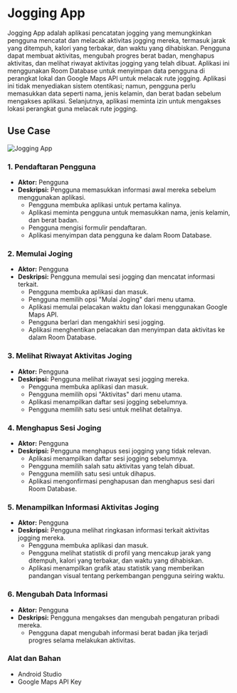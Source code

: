 # Jogging App

Jogging App adalah aplikasi pencatatan jogging yang memungkinkan pengguna mencatat dan melacak aktivitas jogging mereka, termasuk jarak yang ditempuh, kalori yang terbakar, dan waktu yang dihabiskan. Pengguna dapat membuat aktivitas, mengubah progres berat badan, menghapus aktivitas, dan melihat riwayat aktivitas jogging yang telah dibuat. Aplikasi ini menggunakan Room Database untuk menyimpan data pengguna di perangkat lokal dan Google Maps API untuk melacak rute jogging. Aplikasi ini tidak menyediakan sistem otentikasi; namun, pengguna perlu memasukkan data seperti nama, jenis kelamin, dan berat badan sebelum mengakses aplikasi. Selanjutnya, aplikasi meminta izin untuk mengakses lokasi perangkat guna melacak rute jogging.

## Use Case 

![Jogging App](https://github.com/FakriSouyo/107_FinalProjectPAM/assets/63139619/b41bd1d4-4da6-4192-a126-ef4052d5c5b1)

### 1. Pendaftaran Pengguna
- **Aktor:** Pengguna
- **Deskripsi:** Pengguna memasukkan informasi awal mereka sebelum menggunakan aplikasi.
  - Pengguna membuka aplikasi untuk pertama kalinya.
  - Aplikasi meminta pengguna untuk memasukkan nama, jenis kelamin, dan berat badan.
  - Pengguna mengisi formulir pendaftaran.
  - Aplikasi menyimpan data pengguna ke dalam Room Database.

### 2. Memulai Joging
- **Aktor:** Pengguna
- **Deskripsi:** Pengguna memulai sesi jogging dan mencatat informasi terkait.
  - Pengguna membuka aplikasi dan masuk.
  - Pengguna memilih opsi "Mulai Joging" dari menu utama.
  - Aplikasi memulai pelacakan waktu dan lokasi menggunakan Google Maps API.
  - Pengguna berlari dan mengakhiri sesi jogging.
  - Aplikasi menghentikan pelacakan dan menyimpan data aktivitas ke dalam Room Database.

### 3. Melihat Riwayat Aktivitas Joging
- **Aktor:** Pengguna
- **Deskripsi:** Pengguna melihat riwayat sesi jogging mereka.
  - Pengguna membuka aplikasi dan masuk.
  - Pengguna memilih opsi "Aktivitas" dari menu utama.
  - Aplikasi menampilkan daftar sesi jogging sebelumnya.
  - Pengguna memilih satu sesi untuk melihat detailnya.

### 4. Menghapus Sesi Joging
- **Aktor:** Pengguna
- **Deskripsi:** Pengguna menghapus sesi jogging yang tidak relevan.
  - Aplikasi menampilkan daftar sesi jogging sebelumnya.
  - Pengguna memilih salah satu aktivitas yang telah dibuat.
  - Pengguna memilih satu sesi untuk dihapus.
  - Aplikasi mengonfirmasi penghapusan dan menghapus sesi dari Room Database.

### 5. Menampilkan Informasi Aktivitas Joging
- **Aktor:** Pengguna
- **Deskripsi:** Pengguna melihat ringkasan informasi terkait aktivitas jogging mereka.
  - Pengguna membuka aplikasi dan masuk.
  - Pengguna melihat statistik di profil yang mencakup jarak yang ditempuh, kalori yang terbakar, dan waktu yang dihabiskan.
  - Aplikasi menampilkan grafik atau statistik yang memberikan pandangan visual tentang perkembangan pengguna seiring waktu.

### 6. Mengubah Data Informasi
- **Aktor:** Pengguna
- **Deskripsi:** Pengguna mengakses dan mengubah pengaturan pribadi mereka.
  - Pengguna dapat mengubah informasi berat badan jika terjadi progres selama melakukan aktivitas.


### Alat dan Bahan

- Android Studio
- Google Maps API Key

